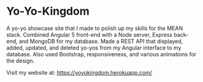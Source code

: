 # Yo-Yo-Kingdom
A yo-yo showcase site that I made to polish up my skills for the MEAN stack. Combined Angular 5 front-end with a Node server, Express back-end, and MongoDB for my database. Made a REST API that displayed, added, updated, and deleted yo-yos from my Angular interface to my database. Also used Bootstrap, responsiveness, and various animations for the design.

Visit my website at: https://yoyokingdom.herokuapp.com/ 

